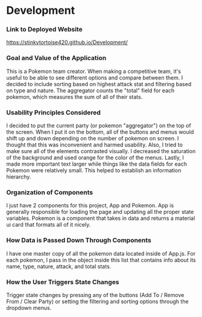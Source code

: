# Development

### Link to Deployed Website
https://stinkytortoise420.github.io/Development/

### Goal and Value of the Application
This is a Pokemon team creator. When making a competitive team, it's useful to be able to see different options and compare between them. I decided to include sorting based on highest attack stat and filtering based on type and nature. The aggregator counts the "total" field for each pokemon, which measures the sum of all of their stats.

### Usability Principles Considered
I decided to put the current party (or pokemon "aggregator") on the top of the screen. When I put it on the bottom, all of the buttons and menus would shift up and down depending on the number of pokemon on screen. I thought that this was inconvenient and harmed usability. Also, I tried to make sure all of the elements contrasted visually. I decreased the saturation of the background and used orange for the color of the menus. Lastly, I made more important text larger while things like the data fields for each Pokemon were relatively small. This helped to establish an information hierarchy.

### Organization of Components
I just have 2 components for this project, App and Pokemon. App is generally responsible for loading the page and updating all the proper state variables. Pokemon is a component that takes in data and returns a material ui card that formats all of it nicely.

### How Data is Passed Down Through Components
I have one master copy of all the pokemon data located inside of App.js. For each pokemon, I pass in the object inside this list that contains info about its name, type, nature, attack, and total stats. 

### How the User Triggers State Changes
Trigger state changes by pressing any of the buttons (Add To / Remove From / Clear Party) or setting the filtering and sorting options through the dropdown menus.

